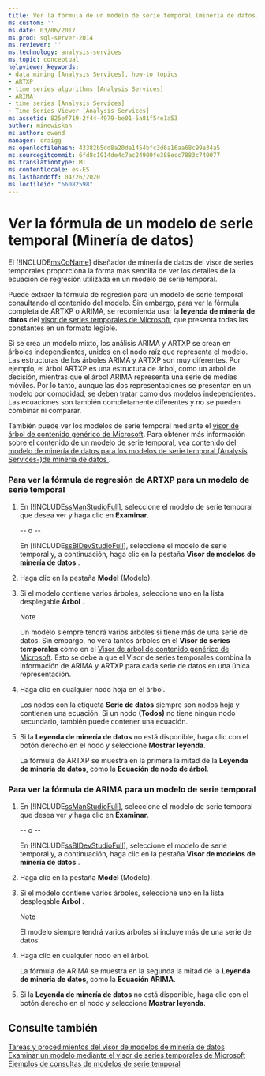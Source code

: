 ```yaml
---
title: Ver la fórmula de un modelo de serie temporal (minería de datos) | Microsoft Docs
ms.custom: ''
ms.date: 03/06/2017
ms.prod: sql-server-2014
ms.reviewer: ''
ms.technology: analysis-services
ms.topic: conceptual
helpviewer_keywords:
- data mining [Analysis Services], how-to topics
- ARTXP
- time series algorithms [Analysis Services]
- ARIMA
- time series [Analysis Services]
- Time Series Viewer [Analysis Services]
ms.assetid: 825ef719-2f44-4979-be01-5a81f54e1a53
author: minewiskan
ms.author: owend
manager: craigg
ms.openlocfilehash: 43382b5dd8a20de1454bfc3d6a16aa68c99e34a5
ms.sourcegitcommit: 6fd8c1914de4c7ac24900fe388ecc7883c740077
ms.translationtype: MT
ms.contentlocale: es-ES
ms.lasthandoff: 04/26/2020
ms.locfileid: "66082598"
---
```

# <a name="view-the-formula-for-a-time-series-model-data-mining"></a>Ver la fórmula de un modelo de serie temporal (Minería de datos)
  El [!INCLUDE[msCoName](../../includes/msconame-md.md)] diseñador de minería de datos del visor de series temporales proporciona la forma más sencilla de ver los detalles de la ecuación de regresión utilizada en un modelo de serie temporal.  
  
 Puede extraer la fórmula de regresión para un modelo de serie temporal consultando el contenido del modelo. Sin embargo, para ver la fórmula completa de ARTXP o ARIMA, se recomienda usar la **leyenda de minería de datos** del [visor de series temporales de Microsoft](browse-a-model-using-the-microsoft-time-series-viewer.md), que presenta todas las constantes en un formato legible.  
  
 Si se crea un modelo mixto, los análisis ARIMA y ARTXP se crean en árboles independientes, unidos en el nodo raíz que representa el modelo. Las estructuras de los árboles ARIMA y ARTXP son muy diferentes. Por ejemplo, el árbol ARTXP es una estructura de árbol, como un árbol de decisión, mientras que el árbol ARIMA representa una serie de medias móviles. Por lo tanto, aunque las dos representaciones se presentan en un modelo por comodidad, se deben tratar como dos modelos independientes. Las ecuaciones son también completamente diferentes y no se pueden combinar ni comparar.  
  
 También puede ver los modelos de serie temporal mediante el [visor de árbol de contenido genérico de Microsoft](../microsoft-generic-content-tree-viewer-data-mining.md). Para obtener más información sobre el contenido de un modelo de serie temporal, vea [contenido del modelo de minería de datos para los modelos de serie temporal &#40;Analysis Services-&#41;de minería de datos ](mining-model-content-for-time-series-models-analysis-services-data-mining.md).  
  
### <a name="to-view-the-artxp-regression-formula-for-a-time-series-model"></a>Para ver la fórmula de regresión de ARTXP para un modelo de serie temporal  
  
1.  En [!INCLUDE[ssManStudioFull](../../includes/ssmanstudiofull-md.md)], seleccione el modelo de serie temporal que desea ver y haga clic en **Examinar**.  
  
     -- o --  
  
     En [!INCLUDE[ssBIDevStudioFull](../../includes/ssbidevstudiofull-md.md)], seleccione el modelo de serie temporal y, a continuación, haga clic en la pestaña **Visor de modelos de minería de datos** .  
  
2.  Haga clic en la pestaña **Model** (Modelo).  
  
3.  Si el modelo contiene varios árboles, seleccione uno en la lista desplegable **Árbol** .  
  
    > [!NOTE]  
    >  Un modelo siempre tendrá varios árboles si tiene más de una serie de datos. Sin embargo, no verá tantos árboles en el **Visor de series temporales** como en el [Visor de árbol de contenido genérico de Microsoft](../microsoft-generic-content-tree-viewer-data-mining.md). Esto se debe a que el Visor de series temporales combina la información de ARIMA y ARTXP para cada serie de datos en una única representación.  
  
4.  Haga clic en cualquier nodo hoja en el árbol.  
  
     Los nodos con la etiqueta **Serie de datos** siempre son nodos hoja y contienen una ecuación. Si un nodo **(Todos)** no tiene ningún nodo secundario, también puede contener una ecuación.  
  
5.  Si la **Leyenda de minería de datos** no está disponible, haga clic con el botón derecho en el nodo y seleccione **Mostrar leyenda**.  
  
     La fórmula de ARTXP se muestra en la primera la mitad de la **Leyenda de minería de datos**, como la **Ecuación de nodo de árbol**.  
  
### <a name="to-view-the-arima-formula-for-a-time-series-model"></a>Para ver la fórmula de ARIMA para un modelo de serie temporal  
  
1.  En [!INCLUDE[ssManStudioFull](../../includes/ssmanstudiofull-md.md)], seleccione el modelo de serie temporal que desea ver y haga clic en **Examinar**.  
  
     -- o --  
  
     En [!INCLUDE[ssBIDevStudioFull](../../includes/ssbidevstudiofull-md.md)], seleccione el modelo de serie temporal y, a continuación, haga clic en la pestaña **Visor de modelos de minería de datos** .  
  
2.  Haga clic en la pestaña **Model** (Modelo).  
  
3.  Si el modelo contiene varios árboles, seleccione uno en la lista desplegable **Árbol** .  
  
    > [!NOTE]  
    >  El modelo siempre tendrá varios árboles si incluye más de una serie de datos.  
  
4.  Haga clic en cualquier nodo en el árbol.  
  
     La fórmula de ARIMA se muestra en la segunda la mitad de la **Leyenda de minería de datos**, como la **Ecuación ARIMA**.  
  
5.  Si la **Leyenda de minería de datos** no está disponible, haga clic con el botón derecho en el nodo y seleccione **Mostrar leyenda**.  
  
## <a name="see-also"></a>Consulte también  
 [Tareas y procedimientos del visor de modelos de minería de datos](mining-model-viewer-tasks-and-how-tos.md)   
 [Examinar un modelo mediante el visor de series temporales de Microsoft](browse-a-model-using-the-microsoft-time-series-viewer.md)   
 [Ejemplos de consultas de modelos de serie temporal](time-series-model-query-examples.md)  
  
  
